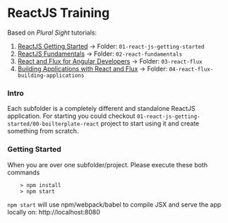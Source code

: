 # ReactJS Training 

Based on _Plural Sight_ tutorials:

1. [ReactJS Getting Started](https://app.pluralsight.com/library/courses/react-js-getting-started) -> Folder: `01-react-js-getting-started`
2. [ReactJS Fundamentals](https://app.pluralsight.com/library/courses/react-fundamentals) -> Folder: `02-react-fundamentals`
3. [React and Flux for Angular Developers](https://app.pluralsight.com/library/courses/react-flux-angular) -> Folder: `03-react-flux`
4. [Building Applications with React and Flux](https://app.pluralsight.com/courses/react-flux-building-applications) -> Folder: `04-react-flux-building-applications` 

### Intro
Each subfolder is a completely different and standalone ReactJS application.
For starting you could checkout `01-react-js-getting-started/00-boilterplate-react` project to start using it and create something from scratch.


### Getting Started

When you are over one subfolder/project. Please execute these both commands 

```
	> npm install
	> npm start
```

`npm start` will use npm/webpack/babel to compile JSX and serve the app locally on: http://localhost:8080
